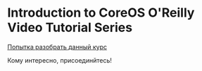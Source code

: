 # Introduction to CoreOS O'Reilly Video Tutorial Series

<a href="http://sysadm.ru/linux/containers/coreos/Introduction_to_CoreOS/">Попытка разобрать данный курс</a>

Кому интересно, присоединйтесь!
